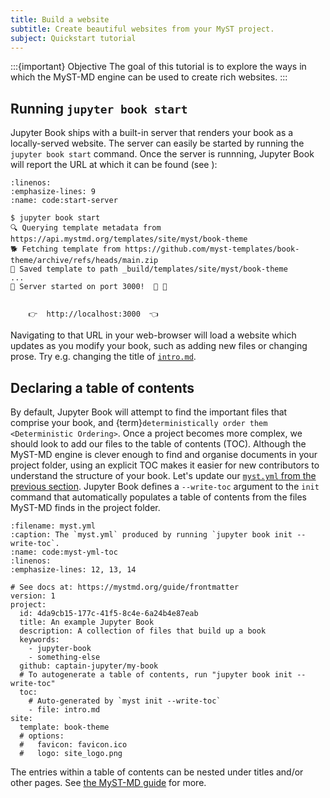 ```yaml
---
title: Build a website
subtitle: Create beautiful websites from your MyST project.
subject: Quickstart tutorial
---
```


:::{important} Objective
The goal of this tutorial is to explore the ways in which the MyST-MD engine can be used to create rich websites.
:::

## Running `jupyter book start`

Jupyter Book ships with a built-in server that renders your book as a locally-served website. The server can easily be started by running the `jupyter book start` command. Once the server is runnning, Jupyter Book will report the URL at which it can be found (see [](#code:start-server)):

```{code} shell
:linenos:
:emphasize-lines: 9
:name: code:start-server

$ jupyter book start
🔍 Querying template metadata from https://api.mystmd.org/templates/site/myst/book-theme
🐕 Fetching template from https://github.com/myst-templates/book-theme/archive/refs/heads/main.zip
💾 Saved template to path _build/templates/site/myst/book-theme
...
🔌 Server started on port 3000!  🥳 🎉


	👉  http://localhost:3000  👈
```

Navigating to that URL in your web-browser will load a website which updates as you modify your book, such as adding new files or changing prose. Try e.g. changing the title of [`intro.md`](#tutorial:creating-new-file).

## Declaring a table of contents

By default, Jupyter Book will attempt to find the important files that comprise your book, and {term}`deterministically order them <Deterministic Ordering>`. Once a project becomes more complex, we should look to add our files to the table of contents (TOC). Although the MyST-MD engine is clever enough to find and organise documents in your project folder, using an explicit TOC makes it easier for new contributors to understand the structure of your book. Let's update our [`myst.yml` from the previous section](./init.md#code:myst-yml). Jupyter Book defines a `--write-toc` argument to the `init` command that automatically populates a table of contents from the files MyST-MD finds in the project folder.

```{code} yaml
:filename: myst.yml
:caption: The `myst.yml` produced by running `jupyter book init --write-toc`.
:name: code:myst-yml-toc
:linenos:
:emphasize-lines: 12, 13, 14

# See docs at: https://mystmd.org/guide/frontmatter
version: 1
project:
  id: 4da9cb15-177c-41f5-8c4e-6a24b4e87eab
  title: An example Jupyter Book
  description: A collection of files that build up a book
  keywords:
    - jupyter-book
    - something-else
  github: captain-jupyter/my-book
  # To autogenerate a table of contents, run "jupyter book init --write-toc"
  toc:
    # Auto-generated by `myst init --write-toc`
    - file: intro.md
site:
  template: book-theme
  # options:
  #   favicon: favicon.ico
  #   logo: site_logo.png
```

The entries within a table of contents can be nested under titles and/or other pages. See [the MyST-MD guide](xref:guide/table-of-contents#nesting-pages-and-dropdowns) for more.
